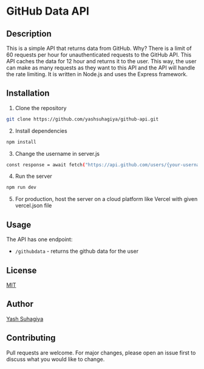 # GitHub Data API

## Description

This is a simple API that returns data from GitHub. Why? 
There is a limit of 60 requests per hour for unauthenticated requests to the GitHub API. This API caches the data for 12 hour and returns it to the user. This way, the user can make as many requests as they want to this API and the API will handle the rate limiting.
It is written in Node.js and uses the Express framework.

## Installation

1. Clone the repository

```bash
git clone https://github.com/yashsuhagiya/github-api.git
```

2. Install dependencies

```bash
npm install
```

3. Change the username in server.js

```bash
const response = await fetch("https://api.github.com/users/{your-username}/repos");
```

4. Run the server

```bash
npm run dev
```

5. For production, host the server on a cloud platform like Vercel with given vercel.json file

## Usage

The API has one endpoint:

- `/githubdata` - returns the github data for the user

## License

[MIT](/LICENSE)

## Author

[Yash Suhagiya](mailto:yash@patentassist.ai)

## Contributing

Pull requests are welcome. For major changes, please open an issue first to discuss what you would like to change.
